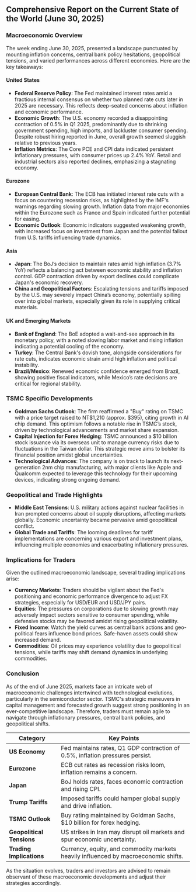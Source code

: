 ## Comprehensive Report on the Current State of the World (June 30, 2025)

### Macroeconomic Overview
The week ending June 30, 2025, presented a landscape punctuated by mounting inflation concerns, central bank policy hesitations, geopolitical tensions, and varied performances across different economies. Here are the key takeaways:

#### United States
- **Federal Reserve Policy**: The Fed maintained interest rates amid a fractious internal consensus on whether two planned rate cuts later in 2025 are necessary. This reflects deep-seated concerns about inflation and economic performance.
- **Economic Growth**: The U.S. economy recorded a disappointing contraction of 0.5% in Q1 2025, predominantly due to shrinking government spending, high imports, and lackluster consumer spending. Despite robust hiring reported in June, overall growth seemed sluggish relative to previous years.
- **Inflation Metrics**: The Core PCE and CPI data indicated persistent inflationary pressures, with consumer prices up 2.4% YoY. Retail and industrial sectors also reported declines, emphasizing a stagnating economy.

#### Eurozone
- **European Central Bank**: The ECB has initiated interest rate cuts with a focus on countering recession risks, as highlighted by the IMF's warnings regarding slowing growth. Inflation data from major economies within the Eurozone such as France and Spain indicated further potential for easing.
- **Economic Outlook**: Economic indicators suggested weakening growth, with increased focus on investment from Japan and the potential fallout from U.S. tariffs influencing trade dynamics.

#### Asia
- **Japan**: The BoJ’s decision to maintain rates amid high inflation (3.7% YoY) reflects a balancing act between economic stability and inflation control. GDP contraction driven by export declines could complicate Japan's economic recovery.
- **China and Geopolitical Factors**: Escalating tensions and tariffs imposed by the U.S. may severely impact China’s economy, potentially spilling over into global markets, especially given its role in supplying critical materials.

#### UK and Emerging Markets
- **Bank of England**: The BoE adopted a wait-and-see approach in its monetary policy, with a noted slowing labor market and rising inflation indicating a potential cooling of the economy.
- **Turkey**: The Central Bank's dovish tone, alongside considerations for rate cuts, indicates economic strain amid high inflation and political instability.
- **Brazil/Mexico**: Renewed economic confidence emerged from Brazil, showing positive fiscal indicators, while Mexico’s rate decisions are critical for regional stability.

### TSMC Specific Developments
- **Goldman Sachs Outlook**: The firm reaffirmed a "Buy" rating on TSMC with a price target raised to NT$1,210 (approx. $395), citing growth in AI chip demand. This optimism follows a notable rise in TSMC’s stock, driven by technological advancements and market share expansion.
- **Capital Injection for Forex Hedging**: TSMC announced a $10 billion stock issuance via its overseas unit to manage currency risks due to fluctuations in the Taiwan dollar. This strategic move aims to bolster its financial position amidst global uncertainties.
- **Technological Advances**: The company is on track to launch its next-generation 2nm chip manufacturing, with major clients like Apple and Qualcomm expected to leverage this technology for their upcoming devices, indicating strong ongoing demand.

### Geopolitical and Trade Highlights
- **Middle East Tensions**: U.S. military actions against nuclear facilities in Iran prompted concerns about oil supply disruptions, affecting markets globally. Economic uncertainty became pervasive amid geopolitical conflict.
- **Global Trade and Tariffs**: The looming deadlines for tariff implementations are concerning various export and investment plans, influencing multiple economies and exacerbating inflationary pressures.

### Implications for Traders
Given the outlined macroeconomic landscape, several trading implications arise:
- **Currency Markets**: Traders should be vigilant about the Fed's positioning and economic performance divergence to adjust FX strategies, especially for USD/EUR and USD/JPY pairs.
- **Equities**: The pressures on corporations due to slowing growth may adversely impact sectors sensitive to consumer spending, while defensive stocks may be favored amidst rising geopolitical volatility.
- **Fixed Income**: Watch the yield curves as central bank actions and geo-political fears influence bond prices. Safe-haven assets could show increased demand.
- **Commodities**: Oil prices may experience volatility due to geopolitical tensions, while tariffs may shift demand dynamics in underlying commodities.

### Conclusion
As of the end of June 2025, markets face an intricate web of macroeconomic challenges intertwined with technological evolutions, particularly in the semiconductor sector. TSMC's strategic maneuvers in capital management and forecasted growth suggest strong positioning in an ever-competitive landscape. Therefore, traders must remain agile to navigate through inflationary pressures, central bank policies, and geopolitical shifts.

| Category                  | Key Points                                                 |
|---------------------------|-----------------------------------------------------------|
| **US Economy**            | Fed maintains rates, Q1 GDP contraction of 0.5%, inflation pressures persist. |
| **Eurozone**              | ECB cut rates as recession risks loom, inflation remains a concern. |
| **Japan**                 | BoJ holds rates, faces economic contraction and rising CPI. |
| **Trump Tariffs**         | Imposed tariffs could hamper global supply and drive inflation. |
| **TSMC Outlook**          | Buy rating maintained by Goldman Sachs, $10 billion for forex hedging. |
| **Geopolitical Tensions** | US strikes in Iran may disrupt oil markets and spur economic uncertainty. |
| **Trading Implications**  | Currency, equity, and commodity markets heavily influenced by macroeconomic shifts. |

As the situation evolves, traders and investors are advised to remain observant of these macroeconomic developments and adjust their strategies accordingly.